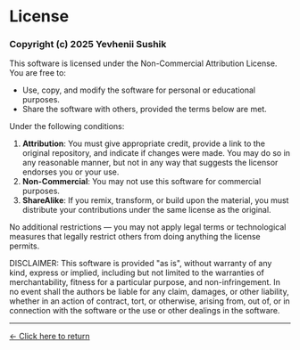# License

### Copyright (c) 2025 Yevhenii Sushik  

This software is licensed under the Non-Commercial Attribution License.  
You are free to:  
- Use, copy, and modify the software for personal or educational purposes.  
- Share the software with others, provided the terms below are met.  

Under the following conditions:  
1. **Attribution**: You must give appropriate credit, provide a link to the original repository, and indicate if changes were made. You may do so in any reasonable manner, but not in any way that suggests the licensor endorses you or your use.  
2. **Non-Commercial**: You may not use this software for commercial purposes.  
3. **ShareAlike**: If you remix, transform, or build upon the material, you must distribute your contributions under the same license as the original.  

No additional restrictions — you may not apply legal terms or technological measures that legally restrict others from doing anything the license permits.  

DISCLAIMER: This software is provided "as is", without warranty of any kind, express or implied, including but not limited to the warranties of merchantability, fitness for a particular purpose, and non-infringement. In no event shall the authors be liable for any claim, damages, or other liability, whether in an action of contract, tort, or otherwise, arising from, out of, or in connection with the software or the use or other dealings in the software.

---

[← Click here to return](https://github.com/yevhenii-sushik/SCE) 


<!-- Project Name: #SCE (Systeam Control Education) -->
<!-- Author: Yevhenii Sushik -->
<!-- License: Non-Commercial Attribution License -->
